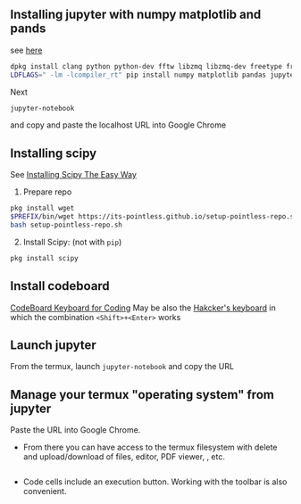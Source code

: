 ## Installing jupyter with numpy matplotlib and pands
see [here](https://www.leouieda.com/blog/scipy-on-android.html)
```bash
dpkg install clang python python-dev fftw libzmq libzmq-dev freetype freetype-dev libpng libpng-dev pkg-config
LDFLAGS=" -lm -lcompiler_rt" pip install numpy matplotlib pandas jupyter
```
Next
```bash
jupyter-notebook
```
and copy and paste the localhost URL into Google Chrome

## Installing scipy
See [Installing Scipy The Easy Way](https://wiki.termux.com/wiki/Installing_Scipy_The_Easy_Way)

1. Prepare repo
```bash
pkg install wget
$PREFIX/bin/wget https://its-pointless.github.io/setup-pointless-repo.sh
bash setup-pointless-repo.sh
```
2. Install Scipy: (not with `pip`)
```bash
pkg install scipy
```
## Install codeboard
[CodeBoard Keyboard for Coding](https://play.google.com/store/apps/details?id=com.gazlaws.codeboard&hl=en)
May be also the [Hakcker's keyboard](https://play.google.com/store/apps/details?id=org.pocketworkstation.pckeyboard) in which the combination `<Shift>+<Enter>` works

## Launch jupyter
From the termux, launch `jupyter-notebook` and copy the URL
<img source="./img/jupyter.png" width="200"/>

## Manage your termux "operating system" from jupyter
Paste the URL into Google Chrome. 
*  From there you can  have access to the termux filesystem with delete and upload/download of files, editor, PDF viewer, ,  etc.
<img source="./img/chrome1.png" width="200"/>

* Code cells include an execution button. Working with the toolbar is also convenient.
<img source="./img/chrome2.png" width="200"/>

